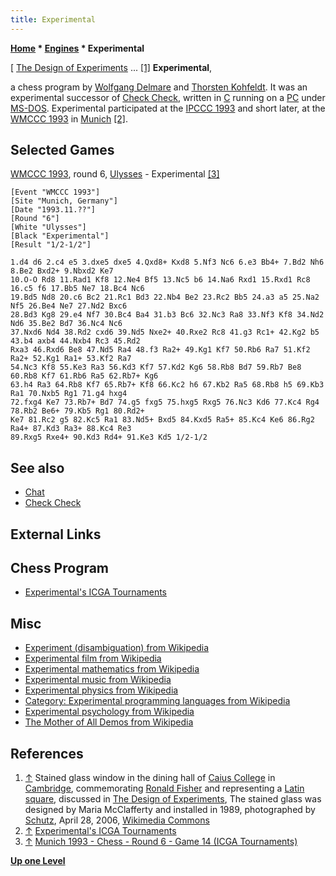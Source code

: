 ```yaml
---
title: Experimental
---
```

**[Home](Home "Home") * [Engines](Engines "Engines") * Experimental**

\[ [The Design of Experiments](https://en.wikipedia.org/wiki/The_Design_of_Experiments) ... <a id="cite-note-1" href="#cite-ref-1">[1]</a>
**Experimental**,

a chess program by [Wolfgang Delmare](Wolfgang_Delmare "Wolfgang Delmare") and [Thorsten Kohfeldt](Thorsten_Kohfeldt "Thorsten Kohfeldt"). It was an experimental successor of [Check Check](Check_Check "Check Check"), written in [C](C "C") running on a [PC](IBM_PC "IBM PC") under [MS-DOS](MS-DOS "MS-DOS").
Experimental participated at the [IPCCC 1993](IPCCC_1993 "IPCCC 1993") and short later, at the [WMCCC 1993](WMCCC_1993 "WMCCC 1993") in [Munich](https://en.wikipedia.org/wiki/Munich) <a id="cite-note-2" href="#cite-ref-2">[2]</a>.

## Selected Games

[WMCCC 1993](WMCCC_1993 "WMCCC 1993"), round 6, [Ulysses](Ulysses "Ulysses") - Experimental <a id="cite-note-3" href="#cite-ref-3">[3]</a>

```
[Event "WMCCC 1993"]
[Site "Munich, Germany"]
[Date "1993.11.??"]
[Round "6"]
[White "Ulysses"]
[Black "Experimental"]
[Result "1/2-1/2"]

1.d4 d6 2.c4 e5 3.dxe5 dxe5 4.Qxd8+ Kxd8 5.Nf3 Nc6 6.e3 Bb4+ 7.Bd2 Nh6 8.Be2 Bxd2+ 9.Nbxd2 Ke7 
10.O-O Rd8 11.Rad1 Kf8 12.Ne4 Bf5 13.Nc5 b6 14.Na6 Rxd1 15.Rxd1 Rc8 16.c5 f6 17.Bb5 Ne7 18.Bc4 Nc6 
19.Bd5 Nd8 20.c6 Bc2 21.Rc1 Bd3 22.Nb4 Be2 23.Rc2 Bb5 24.a3 a5 25.Na2 Nf5 26.Be4 Ne7 27.Nd2 Bxc6 
28.Bd3 Kg8 29.e4 Nf7 30.Bc4 Ba4 31.b3 Bc6 32.Nc3 Ra8 33.Nf3 Kf8 34.Nd2 Nd6 35.Be2 Bd7 36.Nc4 Nc6 
37.Nxd6 Nd4 38.Rd2 cxd6 39.Nd5 Nxe2+ 40.Rxe2 Rc8 41.g3 Rc1+ 42.Kg2 b5 43.b4 axb4 44.Nxb4 Rc3 45.Rd2 
Rxa3 46.Rxd6 Be8 47.Nd5 Ra4 48.f3 Ra2+ 49.Kg1 Kf7 50.Rb6 Ra7 51.Kf2 Ra2+ 52.Kg1 Ra1+ 53.Kf2 Ra7 
54.Nc3 Kf8 55.Ke3 Ra3 56.Kd3 Kf7 57.Kd2 Kg6 58.Rb8 Bd7 59.Rb7 Be8 60.Rb8 Kf7 61.Rb6 Ra5 62.Rb7+ Kg6 
63.h4 Ra3 64.Rb8 Kf7 65.Rb7+ Kf8 66.Kc2 h6 67.Kb2 Ra5 68.Rb8 h5 69.Kb3 Ra1 70.Nxb5 Rg1 71.g4 hxg4 
72.fxg4 Ke7 73.Rb7+ Bd7 74.g5 fxg5 75.hxg5 Rxg5 76.Nc3 Kd6 77.Kc4 Rg4 78.Rb2 Be6+ 79.Kb5 Rg1 80.Rd2+ 
Ke7 81.Rc2 g5 82.Kc5 Ra1 83.Nd5+ Bxd5 84.Kxd5 Ra5+ 85.Kc4 Ke6 86.Rg2 Ra4+ 87.Kd3 Ra3+ 88.Kc4 Re3 
89.Rxg5 Rxe4+ 90.Kd3 Rd4+ 91.Ke3 Kd5 1/2-1/2 

```

## See also

- [Chat](Chat "Chat")
- [Check Check](Check_Check "Check Check")

## External Links

## Chess Program

- [Experimental's ICGA Tournaments](https://www.game-ai-forum.org/icga-tournaments/program.php?id=209)

## Misc

- [Experiment (disambiguation) from Wikipedia](https://en.wikipedia.org/wiki/Experiment_%28disambiguation%29)
- [Experimental film from Wikipedia](https://en.wikipedia.org/wiki/Experimental_film)
- [Experimental mathematics from Wikipedia](https://en.wikipedia.org/wiki/Experimental_mathematics)
- [Experimental music from Wikipedia](https://en.wikipedia.org/wiki/Experimental_music)
- [Experimental physics from Wikipedia](https://en.wikipedia.org/wiki/Experimental_physics)
- [Category: Experimental programming languages from Wikipedia](https://en.wikipedia.org/wiki/Category:Experimental_programming_languages)
- [Experimental psychology from Wikipedia](https://en.wikipedia.org/wiki/Experimental_psychology)
- [The Mother of All Demos from Wikipedia](https://en.wikipedia.org/wiki/The_Mother_of_All_Demos)

## References

1. <a id="cite-ref-1" href="#cite-note-1">↑</a> Stained glass window in the dining hall of [Caius College](https://en.wikipedia.org/wiki/Gonville_and_Caius_College,_Cambridge) in [Cambridge](https://en.wikipedia.org/wiki/Cambridge), commemorating [Ronald Fisher](Mathematician#RFisher "Mathematician") and representing a [Latin square](https://en.wikipedia.org/wiki/Latin_square), discussed in [The Design of Experiments](https://en.wikipedia.org/wiki/The_Design_of_Experiments), The stained glass was designed by Maria McClafferty and installed in 1989, photographed by [Schutz](https://commons.wikimedia.org/wiki/User:Schutz), April 28, 2006, [Wikimedia Commons](https://en.wikipedia.org/wiki/Wikimedia_Commons)
1. <a id="cite-ref-2" href="#cite-note-2">↑</a> [Experimental's ICGA Tournaments](https://www.game-ai-forum.org/icga-tournaments/program.php?id=209)
1. <a id="cite-ref-3" href="#cite-note-3">↑</a> [Munich 1993 - Chess - Round 6 - Game 14 (ICGA Tournaments)](https://www.game-ai-forum.org/icga-tournaments/round.php?tournament=57&round=6&id=14)

**[Up one Level](Engines "Engines")**

